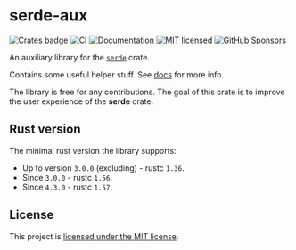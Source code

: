 # serde-aux
[![Crates badge](https://img.shields.io/crates/v/serde_aux.svg)](https://crates.io/crates/serde-aux) 
[![CI](https://github.com/iddm/serde-aux/actions/workflows/ci.yml/badge.svg)](https://github.com/iddm/serde-aux/actions/workflows/ci.yml)
[![Documentation](https://docs.rs/serde-aux/badge.svg)](https://docs.rs/serde-aux)
[![MIT licensed](https://img.shields.io/badge/license-MIT-blue.svg)](./LICENSE)
[![GitHub Sponsors](https://img.shields.io/github/sponsors/iddm)](https://github.com/sponsors/iddm)

An auxiliary library for the [`serde`](https://github.com/serde-rs/serde) crate.

Contains some useful helper stuff. See [docs](https://docs.rs/serde-aux) for more info.

The library is free for any contributions. The goal of this crate is to improve the user experience of the **serde**
crate.

## Rust version
The minimal rust version the library supports:
  - Up to version `3.0.0` (excluding) - rustc `1.36`.
  - Since `3.0.0` - rustc `1.56`.
  - Since `4.3.0` - rustc `1.57`.

## License
This project is [licensed under the MIT license](https://github.com/iddm/serde-aux/blob/master/LICENSE).
